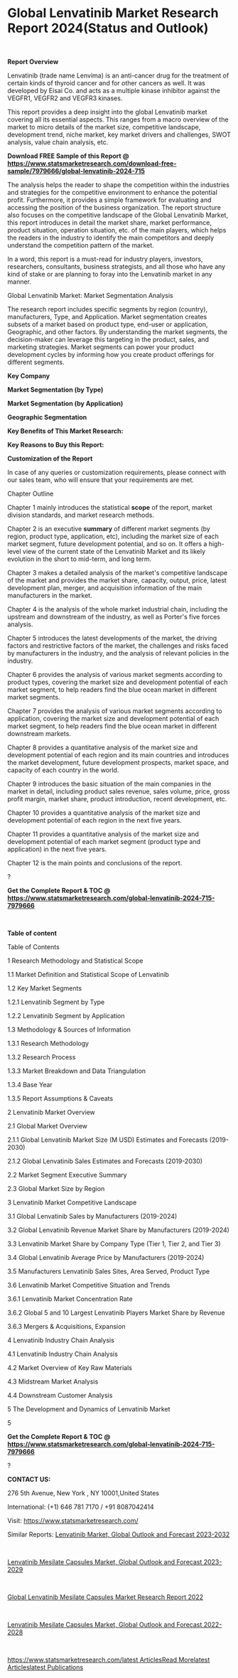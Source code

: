 <h1>Global Lenvatinib Market Research Report 2024(Status and Outlook)</h1><br/><p><strong>Report Overview</strong></p>
 
 
 
 <p>Lenvatinib (trade name Lenvima) is an anti-cancer drug for the treatment of certain kinds of thyroid cancer and for other cancers as well. It was developed by Eisai Co. and acts as a multiple kinase inhibitor against the VEGFR1, VEGFR2 and VEGFR3 kinases.</p>
 
 
 
 <p>This report provides a deep insight into the global Lenvatinib market covering all its essential aspects. This ranges from a macro overview of the market to micro details of the market size, competitive landscape, development trend, niche market, key market drivers and challenges, SWOT analysis, value chain analysis, etc.</p>
 
 
 
 <p><strong>Download FREE Sample of this Report @ <a href="https://www.statsmarketresearch.com/download-free-sample/7979666/global-lenvatinib-2024-715">https://www.statsmarketresearch.com/download-free-sample/7979666/global-lenvatinib-2024-715</a></strong></p>
 
 
 
 <p>The analysis helps the reader to shape the competition within the industries and strategies for the competitive environment to enhance the potential profit. Furthermore, it provides a simple framework for evaluating and accessing the position of the business organization. The report structure also focuses on the competitive landscape of the Global Lenvatinib Market, this report introduces in detail the market share, market performance, product situation, operation situation, etc. of the main players, which helps the readers in the industry to identify the main competitors and deeply understand the competition pattern of the market.</p>
 
 
 
 <p>In a word, this report is a must-read for industry players, investors, researchers, consultants, business strategists, and all those who have any kind of stake or are planning to foray into the Lenvatinib market in any manner.</p>
 
 
 
 <p>Global Lenvatinib Market: Market Segmentation Analysis</p>
 
 
 
 <p>The research report includes specific segments by region (country), manufacturers, Type, and Application. Market segmentation creates subsets of a market based on product type, end-user or application, Geographic, and other factors. By understanding the market segments, the decision-maker can leverage this targeting in the product, sales, and marketing strategies. Market segments can power your product development cycles by informing how you create product offerings for different segments.</p>
 
 
 
 <p><strong>Key Company</strong></p>
 
 
 
 <p><strong>Market Segmentation (by Type)</strong></p>
 
 
 
 <p><strong>Market Segmentation (<strong>by Application</strong>)</strong></p>
 
 
 
 <p><strong>Geographic Segmentation</strong></p>
 
 
 
 <p><strong>Key Benefits of This Market Research:</strong></p>
 
 
 
 <p><strong>Key <strong>Reasons to Buy</strong> this Report:</strong></p>
 
 
 
 <p><strong>Customization of the Report</strong></p>
 
 
 
 <p>In case of any queries or customization requirements, please connect with our sales team, who will ensure that your requirements are met.</p>
 
 
 
 <p>Chapter Outline</p>
 
 
 
 <p>Chapter 1 mainly introduces the statistical <strong>scope</strong> of the report, market division standards, and market research methods.</p>
 
 
 
 <p>Chapter 2 is an executive <strong>summary</strong> of different market segments (by region, product type, application, etc), including the market size of each market segment, future development potential, and so on. It offers a high-level view of the current state of the Lenvatinib Market and its likely evolution in the short to mid-term, and long term.</p>
 
 
 
 <p>Chapter 3 makes a detailed analysis of the market&#39;s competitive landscape of the market and provides the market share, capacity, output, price, latest development plan, merger, and acquisition information of the main manufacturers in the market.</p>
 
 
 
 <p>Chapter 4 is the analysis of the whole market industrial chain, including the upstream and downstream of the industry, as well as Porter&#39;s five forces analysis.</p>
 
 
 
 <p>Chapter 5 introduces the latest developments of the market, the driving factors and restrictive factors of the market, the challenges and risks faced by manufacturers in the industry, and the analysis of relevant policies in the industry.</p>
 
 
 
 <p>Chapter 6 provides the analysis of various market segments according to product types, covering the market size and development potential of each market segment, to help readers find the blue ocean market in different market segments.</p>
 
 
 
 <p>Chapter 7 provides the analysis of various market segments according to application, covering the market size and development potential of each market segment, to help readers find the blue ocean market in different downstream markets.</p>
 
 
 
 <p>Chapter 8 provides a quantitative analysis of the market size and development potential of each region and its main countries and introduces the market development, future development prospects, market space, and capacity of each country in the world.</p>
 
 
 
 <p>Chapter 9 introduces the basic situation of the main companies in the market in detail, including product sales revenue, sales volume, price, gross profit margin, market share, product introduction, recent development, etc.</p>
 
 
 
 <p>Chapter 10 provides a quantitative analysis of the market size and development potential of each region in the next five years.</p>
 
 
 
 <p>Chapter 11 provides a quantitative analysis of the market size and development potential of each market segment (product type and application) in the next five years.</p>
 
 
 
 <p>Chapter 12 is the main points and conclusions of the report.</p>
 
 
 
 <p>? </p>
 
 
 
 <div><b>Get the Complete Report & TOC @ <a href="https://www.statsmarketresearch.com/global-lenvatinib-2024-715-7979666">https://www.statsmarketresearch.com/global-lenvatinib-2024-715-7979666</a></b></div>
 
 
 
 <p><br />
 
 <b>Table of content</b></p>
 
 
 
 <p>Table of Contents<br />
 
 1 Research Methodology and Statistical Scope<br />
 
 1.1 Market Definition and Statistical Scope of Lenvatinib<br />
 
 1.2 Key Market Segments<br />
 
 1.2.1 Lenvatinib Segment by Type<br />
 
 1.2.2 Lenvatinib Segment by Application<br />
 
 1.3 Methodology & Sources of Information<br />
 
 1.3.1 Research Methodology<br />
 
 1.3.2 Research Process<br />
 
 1.3.3 Market Breakdown and Data Triangulation<br />
 
 1.3.4 Base Year<br />
 
 1.3.5 Report Assumptions & Caveats<br />
 
 2 Lenvatinib Market Overview<br />
 
 2.1 Global Market Overview<br />
 
 2.1.1 Global Lenvatinib Market Size (M USD) Estimates and Forecasts (2019-2030)<br />
 
 2.1.2 Global Lenvatinib Sales Estimates and Forecasts (2019-2030)<br />
 
 2.2 Market Segment Executive Summary<br />
 
 2.3 Global Market Size by Region<br />
 
 3 Lenvatinib Market Competitive Landscape<br />
 
 3.1 Global Lenvatinib Sales by Manufacturers (2019-2024)<br />
 
 3.2 Global Lenvatinib Revenue Market Share by Manufacturers (2019-2024)<br />
 
 3.3 Lenvatinib Market Share by Company Type (Tier 1, Tier 2, and Tier 3)<br />
 
 3.4 Global Lenvatinib Average Price by Manufacturers (2019-2024)<br />
 
 3.5 Manufacturers Lenvatinib Sales Sites, Area Served, Product Type<br />
 
 3.6 Lenvatinib Market Competitive Situation and Trends<br />
 
 3.6.1 Lenvatinib Market Concentration Rate<br />
 
 3.6.2 Global 5 and 10 Largest Lenvatinib Players Market Share by Revenue<br />
 
 3.6.3 Mergers & Acquisitions, Expansion<br />
 
 4 Lenvatinib Industry Chain Analysis<br />
 
 4.1 Lenvatinib Industry Chain Analysis<br />
 
 4.2 Market Overview of Key Raw Materials<br />
 
 4.3 Midstream Market Analysis<br />
 
 4.4 Downstream Customer Analysis<br />
 
 5 The Development and Dynamics of Lenvatinib Market<br />
 
 5</p>
 
 
 
 <div><b>Get the Complete Report & TOC @ <a href="https://www.statsmarketresearch.com/global-lenvatinib-2024-715-7979666">https://www.statsmarketresearch.com/global-lenvatinib-2024-715-7979666</a></b></div>
 
 
 
 <p>? </p>
 
 
 
 <p><b>CONTACT US:</b><br />
 
 276 5th Avenue, New York , NY 10001,United States<br />
 
 International: (+1) 646 781 7170 / +91 8087042414<br />
 
 Visit: <a href="https://www.statsmarketresearch.com/">https://www.statsmarketresearch.com/</a><br />
 
 Similar Reports: <a href="https://www.statsmarketresearch.com/global-lenvatinib-2024-715-7979666">Lenvatinib Market, Global Outlook and Forecast 2023-2032</a><br />
 
 <br />
 
 <a href="https://www.statsmarketresearch.com/global-lenvatinib-2024-715-7979666">Lenvatinib Mesilate Capsules Market, Global Outlook and Forecast 2023-2029</a><br />
 
 <br />
 
 <a href="https://www.statsmarketresearch.com/global-lenvatinib-2024-715-7979666">Global Lenvatinib Mesilate Capsules Market Research Report 2022</a><br />
 
 <br />
 
 <a href="https://www.statsmarketresearch.com/global-lenvatinib-2024-715-7979666">Lenvatinib Mesilate Capsules Market, Global Outlook and Forecast 2022-2028</a><br />
 
 <br />
 
 <a href="https://gyeongbokgung.com">https://www.statsmarketresearch.com/</a><a href="https://hallyeomaritime.com">latest Articles</a><a href="https://jingwansa.com">Read More</a><a href="https://nguoiviet.jp/">latest Articles</a><a href="https://www.intelmarketresearch.com/">latest Publications</a></p>